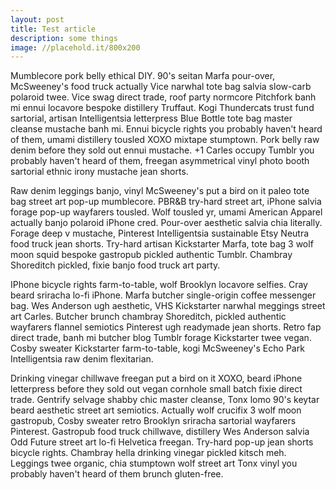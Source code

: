 ```yaml
---
layout: post
title: Test article
description: some things
image: //placehold.it/800x200
---
```

Mumblecore pork belly ethical DIY. 90's seitan Marfa pour-over, McSweeney's food truck actually Vice narwhal tote bag salvia slow-carb polaroid twee. Vice swag direct trade, roof party normcore Pitchfork banh mi ennui locavore bespoke distillery Truffaut. Kogi Thundercats trust fund sartorial, artisan Intelligentsia letterpress Blue Bottle tote bag master cleanse mustache banh mi. Ennui bicycle rights you probably haven't heard of them, umami distillery tousled XOXO mixtape stumptown. Pork belly raw denim before they sold out ennui mustache. +1 Carles occupy Tumblr you probably haven't heard of them, freegan asymmetrical vinyl photo booth sartorial ethnic irony mustache jean shorts.

Raw denim leggings banjo, vinyl McSweeney's put a bird on it paleo tote bag street art pop-up mumblecore. PBR&B try-hard street art, iPhone salvia forage pop-up wayfarers tousled. Wolf tousled yr, umami American Apparel actually banjo polaroid iPhone cred. Pour-over aesthetic salvia chia literally. Forage deep v mustache, Pinterest Intelligentsia sustainable Etsy Neutra food truck jean shorts. Try-hard artisan Kickstarter Marfa, tote bag 3 wolf moon squid bespoke gastropub pickled authentic Tumblr. Chambray Shoreditch pickled, fixie banjo food truck art party.

IPhone bicycle rights farm-to-table, wolf Brooklyn locavore selfies. Cray beard sriracha lo-fi iPhone. Marfa butcher single-origin coffee messenger bag. Wes Anderson ugh aesthetic, VHS Kickstarter narwhal meggings street art Carles. Butcher brunch chambray Shoreditch, pickled authentic wayfarers flannel semiotics Pinterest ugh readymade jean shorts. Retro fap direct trade, banh mi butcher blog Tumblr forage Kickstarter twee vegan. Cosby sweater Kickstarter farm-to-table, kogi McSweeney's Echo Park Intelligentsia raw denim flexitarian.

Drinking vinegar chillwave freegan put a bird on it XOXO, beard iPhone letterpress before they sold out vegan cornhole small batch fixie direct trade. Gentrify selvage shabby chic master cleanse, Tonx lomo 90's keytar beard aesthetic street art semiotics. Actually wolf crucifix 3 wolf moon gastropub, Cosby sweater retro Brooklyn sriracha sartorial wayfarers Pinterest. Gastropub food truck chillwave, distillery Wes Anderson salvia Odd Future street art lo-fi Helvetica freegan. Try-hard pop-up jean shorts bicycle rights. Chambray hella drinking vinegar pickled kitsch meh. Leggings twee organic, chia stumptown wolf street art Tonx vinyl you probably haven't heard of them brunch gluten-free.
